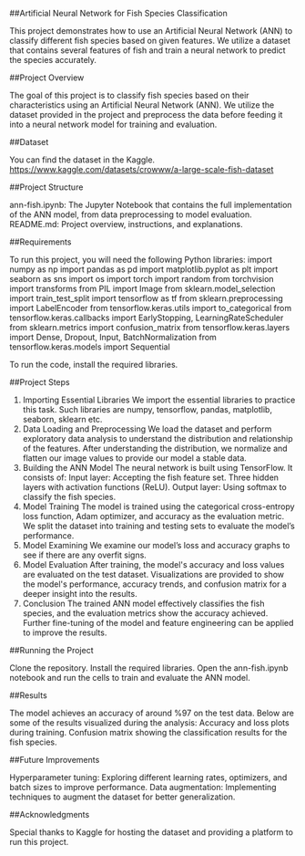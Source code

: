 ##Artificial Neural Network for Fish Species Classification

This project demonstrates how to use an Artificial Neural Network (ANN) to classify different fish species based on given features. We utilize a dataset that contains several features of fish and train a neural network to predict the species accurately.

##Project Overview

The goal of this project is to classify fish species based on their characteristics using an Artificial Neural Network (ANN). We utilize the dataset provided in the project and preprocess the data before feeding it into a neural network model for training and evaluation.

##Dataset

You can find the dataset in the Kaggle.
https://www.kaggle.com/datasets/crowww/a-large-scale-fish-dataset

##Project Structure

ann-fish.ipynb: The Jupyter Notebook that contains the full implementation of the ANN model, from data preprocessing to model evaluation.
README.md: Project overview, instructions, and explanations.

##Requirements

To run this project, you will need the following Python libraries:
import numpy as np
import pandas as pd
import matplotlib.pyplot as plt
import seaborn as sns
import os
import torch
import random
from torchvision import transforms
from PIL import Image
from sklearn.model_selection import train_test_split
import tensorflow as tf
from sklearn.preprocessing import LabelEncoder
from tensorflow.keras.utils import to_categorical
from tensorflow.keras.callbacks import EarlyStopping, LearningRateScheduler
from sklearn.metrics import confusion_matrix
from tensorflow.keras.layers import Dense, Dropout, Input, BatchNormalization
from tensorflow.keras.models import Sequential

To run the code, install the required libraries.

##Project Steps

1. Importing Essential Libraries
We import the essential libraries to practice this task. Such libraries are numpy, tensorflow, pandas, matplotlib, seaborn, sklearn etc.
2. Data Loading and Preprocessing
We load the dataset and perform exploratory data analysis to understand the distribution and relationship of the features.
After understanding the distribution, we normalize and flatten our image values to provide our model a stable data.
3. Building the ANN Model
The neural network is built using TensorFlow. It consists of:
Input layer: Accepting the fish feature set.
Three hidden layers with activation functions (ReLU).
Output layer: Using softmax to classify the fish species.
4. Model Training
The model is trained using the categorical cross-entropy loss function, Adam optimizer, and accuracy as the evaluation metric.
We split the dataset into training and testing sets to evaluate the model’s performance.
5. Model Examining
We examine our model’s loss and accuracy graphs to see if there are any overfit signs.
6. Model Evaluation
After training, the model's accuracy and loss values are evaluated on the test dataset.
Visualizations are provided to show the model's performance, accuracy trends, and confusion matrix for a deeper insight into the results.
7. Conclusion
The trained ANN model effectively classifies the fish species, and the evaluation metrics show the accuracy achieved. Further fine-tuning of the model and feature engineering can be applied to improve the results.

##Running the Project

Clone the repository.
Install the required libraries.
Open the ann-fish.ipynb notebook and run the cells to train and evaluate the ANN model.

##Results

The model achieves an accuracy of around %97 on the test data. Below are some of the results visualized during the analysis:
Accuracy and loss plots during training.
Confusion matrix showing the classification results for the fish species.

##Future Improvements

Hyperparameter tuning: Exploring different learning rates, optimizers, and batch sizes to improve performance.
Data augmentation: Implementing techniques to augment the dataset for better generalization.

##Acknowledgments

Special thanks to Kaggle for hosting the dataset and providing a platform to run this project.
